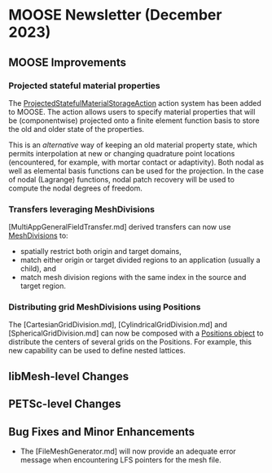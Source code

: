 # MOOSE Newsletter (December 2023)

## MOOSE Improvements

### Projected stateful material properties

The [ProjectedStatefulMaterialStorageAction](/ProjectedStatefulMaterialStorageAction.md)
action system has been added to MOOSE. The action allows users to specify material
properties that will be (componentwise) projected onto a finite element function basis
to store the old and older state of the properties.

This is an *alternative* way of keeping an old material property state, which permits
interpolation at new or changing quadrature point locations (encountered, for
example, with mortar contact or adaptivity). Both nodal as well as elemental basis
functions can be used for the projection. In the case of nodal (Lagrange) functions,
nodal patch recovery will be used to compute the nodal degrees of freedom.

### Transfers leveraging MeshDivisions

[MultiAppGeneralFieldTransfer.md] derived transfers can now use [MeshDivisions](syntax/MeshDivisions/index.md)
to:

- spatially restrict both origin and target domains,
- match either origin or target divided regions to an application (usually a child), and
- match mesh division regions with the same index in the source and target region.


### Distributing grid MeshDivisions using Positions

The [CartesianGridDivision.md], [CylindricalGridDivision.md] and [SphericalGridDivision.md]
can now be composed with a [Positions object](syntax/Positions/index.md) to distribute the centers
of several grids on the Positions. For example, this new capability can be used to define nested lattices.


## libMesh-level Changes

## PETSc-level Changes

## Bug Fixes and Minor Enhancements

- The [FileMeshGenerator.md] will now provide an adequate error message when encountering LFS pointers
  for the mesh file.
